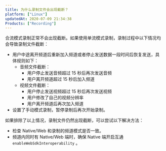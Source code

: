 ```yaml
---
title: 为什么录制文件会出现截断？
platform: ["Linux"]
updatedAt: 2020-07-09 21:34:38
Products: ["Recording"]
---
```

合流模式录制正常不会出现截断。如果使用单流模式录制，录制过程中以下情况均会导致录制文件截断：

- 用户中途离开频道后重新加入频道或者停止发送数据一段时间后恢复发送，具体规则如下：
  - 音频文件截断：
    - 用户停止发送音频超过 15 秒后再次发送音频
    - 用户离开频道超过 15 秒后加入频道
  - 视频文件截断：
    - 用户停止发送视频超过 15 秒后再次发送视频
    - 用户修改了自己的视频分辨率
    - 用户离开频道后再次加入频道
- 设置了手动模式录制，暂停录制后再次开始录制。

如果排除了以上情况，录制文件仍然出现截断，可以尝试以下解决方法：

- 检查 Native/Web 和录制的频道模式是否一致。
- 频道内同时有 Native/Web 端时，确保 Native 端开启互通 `enableWebSdkInteroperability` 。